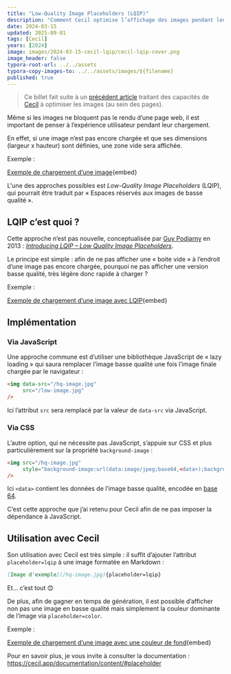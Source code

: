 ```yaml
---
title: "Low-Quality Image Placeholders (LQIP)"
description: "Comment Cecil optimise l’affichage des images pendant leur chargement."
date: 2024-03-15
updated: 2025-09-01
tags: [Cecil]
years: [2024]
image: images/2024-03-15-cecil-lqip/cecil-lqip-cover.png
image_header: false
typora-root-url: ../../assets
typora-copy-images-to: ../../assets/images/${filename}
published: true
---
```


> Ce billet fait suite à un [précédent article](/blog/cecil-optimisation-images) traitant des capacités de [Cecil](/tags/cecil) à optimiser les images (au sein des pages).

Même si les images ne bloquent pas le rendu d’une page web, il est important de penser à l’expérience utilisateur pendant leur chargement.

En effet, si une image n’est pas encore chargée et que ses dimensions (largeur x hauteur) sont définies, une zone vide sera affichée.

<!--break-->

Exemple :

[Exemple de chargement d’une image](/videos/2024-03-15-cecil-lqip/cecil-lqip-empty.mp4){embed}

L'une des approches possibles est *Low-Quality Image Placeholders* (LQIP), qui pourrait être traduit par « Espaces réservés aux images de basse qualité ».

## LQIP c’est quoi ?

Cette approche n’est pas nouvelle, conceptualisée par [Guy Podjarny](https://twitter.com/guypod) en 2013 : *[Introducing LQIP – Low Quality Image Placeholders](https://www.guypo.com/introducing-lqip-low-quality-image-placeholders)*.

Le principe est simple : afin de ne pas afficher une « boite vide » à l’endroit d’une image pas encore chargée, pourquoi ne pas afficher une version basse qualité, très légère donc rapide à charger ?

Exemple :

[Exemple de chargement d’une image avec LQIP](/videos/2024-03-15-cecil-lqip/cecil-lqip-data.mp4){embed}

## Implémentation

### Via JavaScript

Une approche commune est d’utiliser une bibliothèque JavaScript de « lazy loading » qui saura remplacer l’image basse qualité une fois l’image finale chargée par le navigateur :

```html
<img data-src="/hq-image.jpg"
     src="/low-image.jpg"
/>
```

Ici l’attribut `src` sera remplacé par la valeur de `data-src` via JavaScript.

### Via CSS

L’autre option, qui ne nécessite pas JavaScript, s’appuie sur CSS et plus particulièrement sur la propriété `background-image` :

```html
<img src="/hq-image.jpg"
     style="background-image:url(data:image/jpeg;base64,<data>);background-size:cover;"
/>
```

Ici `<data>` contient les données de l’image basse qualité, encodée en [base 64](https://developer.mozilla.org/docs/Web/HTTP/Basics_of_HTTP/Data_URLs).

C’est cette approche que j’ai retenu pour Cecil afin de ne pas imposer la dépendance à JavaScript.

## Utilisation avec Cecil

Son utilisation avec Cecil est très simple : il suffit d’ajouter l’attribut `placeholder=lqip` à une image formatée en Markdown :

```markdown
[Image d'exemple](/hq-image.jpg){placeholder=lqip}
```

Et… c’est tout 😊

De plus, afin de gagner en temps de génération, il est possible d’afficher non pas une image en basse qualité mais simplement la couleur dominante de l’image via `placeholder=color`.

Exemple :

[Exemple de chargement d’une image avec une couleur de fond](/videos/2024-03-15-cecil-lqip/cecil-lqip-color.mp4){embed}

Pour en savoir plus, je vous invite à consulter la documentation : <https://cecil.app/documentation/content/#placeholder>
